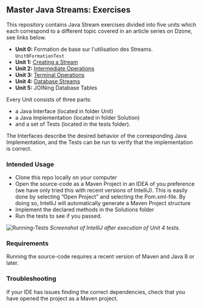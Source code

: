## Master Java Streams: Exercises
This repository contains Java Stream exercises divided into five units which each correspond to a different topic covered in an article series on Dzone, see links below.

- **Unit 0:** Formation de base sur l'utilisation des Streams. `Unit0FormationTest`
- **Unit 1:** [Creating a Stream](https://dzone.com/articles/become-a-master-of-java-streams-part-1-creating-st)<br/>
- **Unit 2:** [Intermediate Operations](https://dzone.com/articles/become-a-master-of-java-streams-part-2-intermediat)<br/>
- **Unit 3:** [Terminal Operations](https://dzone.com/articles/become-a-master-of-java-streams-part-3-terminal-op)<br/>
- **Unit 4:** [Database Streams](https://dzone.com/articles/java-streams-database-streams)<br/>
- **Unit 5:** JOINing Database Tables

Every Unit consists of three parts: 
- a Java Interface (located in folder Unit) <br/>
- a Java Implementation (located in folder Solution) <br/>
- and a set of Tests (located in the tests folder). <br/>

The Interfaces describe the desired behavior of the corresponding Java Implementation, and the Tests can be run to verify that the implementation is correct. 

### Intended Usage 

- Clone this repo locally on your computer
- Open the source-code as a Maven Project in an IDEA of you preference (we have only tried this with recent versions of IntelliJ). This is easily done by selecting ”Open Project” and selecting the Pom.xml-file. By doing so, IntelliJ will automatically generate a Maven Project structure
- Implement the declared methods in the Solutions folder
- Run the tests to see if you passed.

![Running-Tests](https://github.com/speedment/hol-streams/blob/master/HOL-Streams.png?raw=true "Screenshot of test environment ")
*Screenshot of IntelliJ after execution of Unit 4 tests.*

### Requirements
Running the source-code requires a recent version of Maven and Java 8 or later. 

### Troubleshooting
If your IDE has issues finding the correct dependencies, check that you have opened the project as a Maven project.

